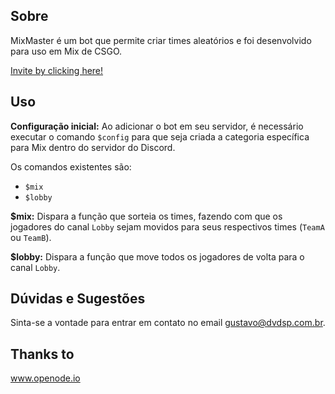 ## Sobre

MixMaster é um bot que permite criar times aleatórios e foi desenvolvido para uso em Mix de CSGO.

[Invite by clicking here!](https://discordapp.com/api/oauth2/authorize?client_id=481948746951688212&scope=bot&permissions=8)

## Uso

**Configuração inicial:**
Ao adicionar o bot em seu servidor, é necessário executar o comando `$config` para que seja criada a categoria específica para Mix dentro do servidor do Discord.

Os comandos existentes são:

- `$mix`
- `$lobby`

**\$mix:**
Dispara a função que sorteia os times, fazendo com que os jogadores do canal `Lobby` sejam movidos para seus respectivos times (`TeamA` ou `TeamB`).

**\$lobby:**
Dispara a função que move todos os jogadores de volta para o canal `Lobby`.

## Dúvidas e Sugestões

Sinta-se a vontade para entrar em contato no email gustavo@dvdsp.com.br.

## Thanks to
www.openode.io
